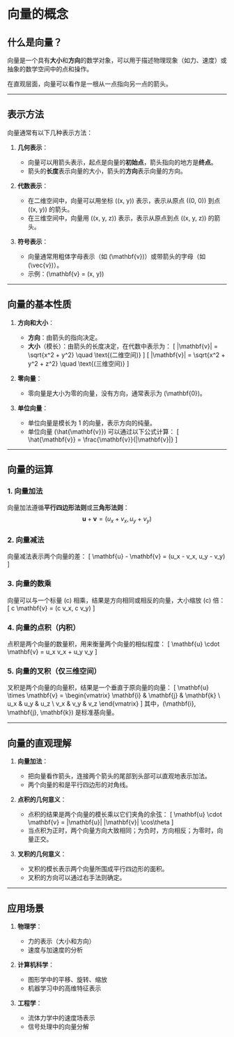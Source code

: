 # 向量的概念

## 什么是向量？
向量是一个具有**大小**和**方向**的数学对象，可以用于描述物理现象（如力、速度）或抽象的数学空间中的点和操作。

在直观层面，向量可以看作是一根从一点指向另一点的箭头。

---

## 表示方法
向量通常有以下几种表示方法：
1. **几何表示**：
   - 向量可以用箭头表示，起点是向量的**初始点**，箭头指向的地方是**终点**。
   - 箭头的**长度**表示向量的大小，箭头的**方向**表示向量的方向。

2. **代数表示**：
   - 在二维空间中，向量可以用坐标 \((x, y)\) 表示，表示从原点 \((0, 0)\) 到点 \((x, y)\) 的箭头。
   - 在三维空间中，向量用 \((x, y, z)\) 表示，表示从原点到点 \((x, y, z)\) 的箭头。

3. **符号表示**：
   - 向量通常用粗体字母表示（如 \(\mathbf{v}\)）或带箭头的字母（如 \(\vec{v}\)）。
   - 示例：\(\mathbf{v} = (x, y)\)

---

## 向量的基本性质
1. **方向和大小**：
   - **方向**：由箭头的指向决定。
   - **大小**（模长）：由箭头的长度决定，在代数中表示为：
     \[
     |\mathbf{v}| = \sqrt{x^2 + y^2} \quad \text{(二维空间)}
     \]
     \[
     |\mathbf{v}| = \sqrt{x^2 + y^2 + z^2} \quad \text{(三维空间)}
     \]

2. **零向量**：
   - 零向量是大小为零的向量，没有方向，通常表示为 \(\mathbf{0}\)。

3. **单位向量**：
   - 单位向量是模长为 1 的向量，表示方向的纯量。
   - 单位向量 \(\hat{\mathbf{v}}\) 可以通过以下公式计算：
     \[
     \hat{\mathbf{v}} = \frac{\mathbf{v}}{|\mathbf{v}|}
     \]

---

## 向量的运算
### 1. **向量加法**
向量加法遵循**平行四边形法则**或**三角形法则**：
$$
\mathbf{u} + \mathbf{v} = (u_x + v_x, u_y + v_y)
$$

### 2. **向量减法**
向量减法表示两个向量的差：
\[
\mathbf{u} - \mathbf{v} = (u_x - v_x, u_y - v_y)
\]

### 3. **向量的数乘**
向量可以与一个标量 \(c\) 相乘，结果是方向相同或相反的向量，大小缩放 \(c\) 倍：
\[
c \mathbf{v} = (c v_x, c v_y)
\]

### 4. **向量的点积**（内积）
点积是两个向量的数量积，用来衡量两个向量的相似程度：
\[
\mathbf{u} \cdot \mathbf{v} = u_x v_x + u_y v_y
\]

### 5. **向量的叉积**（仅三维空间）
叉积是两个向量的向量积，结果是一个垂直于原向量的向量：
\[
\mathbf{u} \times \mathbf{v} = \begin{vmatrix}
\mathbf{i} & \mathbf{j} & \mathbf{k} \\
u_x & u_y & u_z \\
v_x & v_y & v_z
\end{vmatrix}
\]
其中，\(\mathbf{i}, \mathbf{j}, \mathbf{k}\) 是标准基向量。

---

## 向量的直观理解
1. **向量加法**：
   - 把向量看作箭头，连接两个箭头的尾部到头部可以直观地表示加法。
   - 两个向量的和是平行四边形的对角线。

2. **点积的几何意义**：
   - 点积的结果是两个向量的模长乘以它们夹角的余弦：
     \[
     \mathbf{u} \cdot \mathbf{v} = |\mathbf{u}| |\mathbf{v}| \cos\theta
     \]
   - 当点积为正时，两个向量方向大致相同；为负时，方向相反；为零时，向量正交。

3. **叉积的几何意义**：
   - 叉积的模长表示两个向量所围成平行四边形的面积。
   - 叉积的方向可以通过右手法则确定。

---

## 应用场景
1. **物理学**：
   - 力的表示（大小和方向）
   - 速度与加速度的分析

2. **计算机科学**：
   - 图形学中的平移、旋转、缩放
   - 机器学习中的高维特征表示

3. **工程学**：
   - 流体力学中的速度场表示
   - 信号处理中的向量分解

